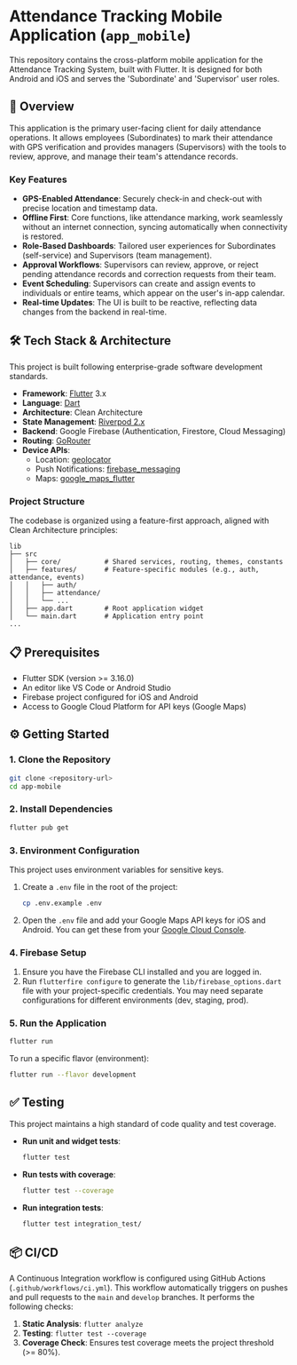 # Attendance Tracking Mobile Application (`app_mobile`)

This repository contains the cross-platform mobile application for the Attendance Tracking System, built with Flutter. It is designed for both Android and iOS and serves the 'Subordinate' and 'Supervisor' user roles.

## 🚀 Overview

This application is the primary user-facing client for daily attendance operations. It allows employees (Subordinates) to mark their attendance with GPS verification and provides managers (Supervisors) with the tools to review, approve, and manage their team's attendance records.

### Key Features
-   **GPS-Enabled Attendance**: Securely check-in and check-out with precise location and timestamp data.
-   **Offline First**: Core functions, like attendance marking, work seamlessly without an internet connection, syncing automatically when connectivity is restored.
-   **Role-Based Dashboards**: Tailored user experiences for Subordinates (self-service) and Supervisors (team management).
-   **Approval Workflows**: Supervisors can review, approve, or reject pending attendance records and correction requests from their team.
-   **Event Scheduling**: Supervisors can create and assign events to individuals or entire teams, which appear on the user's in-app calendar.
-   **Real-time Updates**: The UI is built to be reactive, reflecting data changes from the backend in real-time.

## 🛠️ Tech Stack & Architecture

This project is built following enterprise-grade software development standards.

-   **Framework**: [Flutter](https://flutter.dev/) 3.x
-   **Language**: [Dart](https://dart.dev/)
-   **Architecture**: Clean Architecture
-   **State Management**: [Riverpod 2.x](https://riverpod.dev/)
-   **Backend**: Google Firebase (Authentication, Firestore, Cloud Messaging)
-   **Routing**: [GoRouter](https://pub.dev/packages/go_router)
-   **Device APIs**:
    -   Location: [geolocator](https://pub.dev/packages/geolocator)
    -   Push Notifications: [firebase_messaging](https://pub.dev/packages/firebase_messaging)
    -   Maps: [google_maps_flutter](https://pub.dev/packages/google_maps_flutter)

### Project Structure
The codebase is organized using a feature-first approach, aligned with Clean Architecture principles:
```
lib
├── src
│   ├── core/           # Shared services, routing, themes, constants
│   ├── features/       # Feature-specific modules (e.g., auth, attendance, events)
│   │   ├── auth/
│   │   ├── attendance/
│   │   └── ...
│   ├── app.dart        # Root application widget
│   └── main.dart       # Application entry point
...
```

## 📋 Prerequisites

-   Flutter SDK (version >= 3.16.0)
-   An editor like VS Code or Android Studio
-   Firebase project configured for iOS and Android
-   Access to Google Cloud Platform for API keys (Google Maps)

## ⚙️ Getting Started

### 1. Clone the Repository
```bash
git clone <repository-url>
cd app-mobile
```

### 2. Install Dependencies
```bash
flutter pub get
```

### 3. Environment Configuration
This project uses environment variables for sensitive keys.

1.  Create a `.env` file in the root of the project:
    ```bash
    cp .env.example .env
    ```
2.  Open the `.env` file and add your Google Maps API keys for iOS and Android. You can get these from your [Google Cloud Console](https://console.cloud.google.com/).

### 4. Firebase Setup
1.  Ensure you have the Firebase CLI installed and you are logged in.
2.  Run `flutterfire configure` to generate the `lib/firebase_options.dart` file with your project-specific credentials. You may need separate configurations for different environments (dev, staging, prod).

### 5. Run the Application
```bash
flutter run
```
To run a specific flavor (environment):
```bash
flutter run --flavor development
```

## ✅ Testing

This project maintains a high standard of code quality and test coverage.

-   **Run unit and widget tests**:
    ```bash
    flutter test
    ```
-   **Run tests with coverage**:
    ```bash
    flutter test --coverage
    ```
-   **Run integration tests**:
    ```bash
    flutter test integration_test/
    ```

## 📦 CI/CD

A Continuous Integration workflow is configured using GitHub Actions (`.github/workflows/ci.yml`). This workflow automatically triggers on pushes and pull requests to the `main` and `develop` branches. It performs the following checks:
1.  **Static Analysis**: `flutter analyze`
2.  **Testing**: `flutter test --coverage`
3.  **Coverage Check**: Ensures test coverage meets the project threshold (>= 80%).